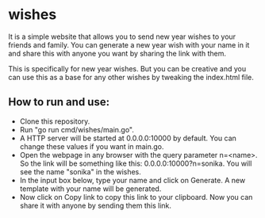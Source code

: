 # wishes
It is a simple website that allows you to send new year wishes to your friends and family.
You can generate a new year wish with your name in it and share this with anyone you want by sharing the link with them.

This is specifically for new year wishes. But you can be creative and you can use this as a base for any other wishes by tweaking the index.html file.

## How to run and use:
- Clone this repository.
- Run "go run cmd/wishes/main.go".
- A HTTP server will be started at 0.0.0.0:10000 by default. You can change these values if you want in main.go.
- Open the webpage in any browser with the query parameter n=\<name\>. So the link will be something like this: 0.0.0.0:10000?n=sonika. You will see the name "sonika" in the wishes.
- In the input box below, type your name and click on Generate. A new template with your name will be generated.
- Now click on Copy link to copy this link to your clipboard. Now you can share it with anyone by sending them this link.
